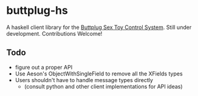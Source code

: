 # buttplug-hs

A haskell client library for the [Buttplug Sex Toy Control System](https://buttplug.io/). Still under development. Contributions Welcome!

## Todo

- figure out a proper API
- Use Aeson's ObjectWithSingleField to remove all the XFields types
- Users shouldn't have to handle message types directly
  - (consult python and other client implementations for API ideas)

